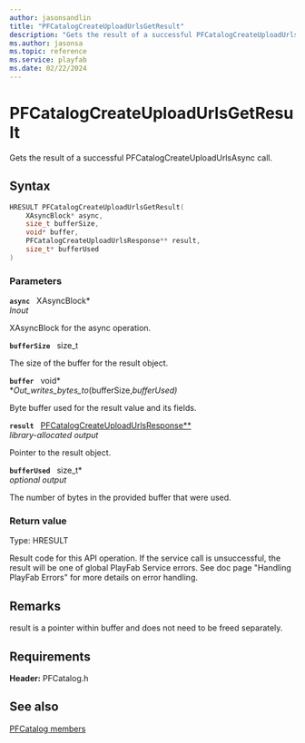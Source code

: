```yaml
---
author: jasonsandlin
title: "PFCatalogCreateUploadUrlsGetResult"
description: "Gets the result of a successful PFCatalogCreateUploadUrlsAsync call."
ms.author: jasonsa
ms.topic: reference
ms.service: playfab
ms.date: 02/22/2024
---
```


# PFCatalogCreateUploadUrlsGetResult  

Gets the result of a successful PFCatalogCreateUploadUrlsAsync call.  

## Syntax  
  
```cpp
HRESULT PFCatalogCreateUploadUrlsGetResult(  
    XAsyncBlock* async,  
    size_t bufferSize,  
    void* buffer,  
    PFCatalogCreateUploadUrlsResponse** result,  
    size_t* bufferUsed  
)  
```  
  
### Parameters  
  
**`async`** &nbsp; XAsyncBlock*  
*_Inout_*  
  
XAsyncBlock for the async operation.  
  
**`bufferSize`** &nbsp; size_t  
  
The size of the buffer for the result object.  
  
**`buffer`** &nbsp; void*  
*_Out_writes_bytes_to_(bufferSize,*bufferUsed)*  
  
Byte buffer used for the result value and its fields.  
  
**`result`** &nbsp; [PFCatalogCreateUploadUrlsResponse**](../../pfcatalogtypes/structs/pfcatalogcreateuploadurlsresponse.md)  
*library-allocated output*  
  
Pointer to the result object.  
  
**`bufferUsed`** &nbsp; size_t*  
*optional output*  
  
The number of bytes in the provided buffer that were used.  
  
  
### Return value
Type: HRESULT
  
Result code for this API operation. If the service call is unsuccessful, the result will be one of global PlayFab Service errors. See doc page "Handling PlayFab Errors" for more details on error handling.
  
## Remarks  
  
result is a pointer within buffer and does not need to be freed separately.
  
## Requirements  
  
**Header:** PFCatalog.h
  
## See also  
[PFCatalog members](../pfcatalog_members.md)  

  
  
